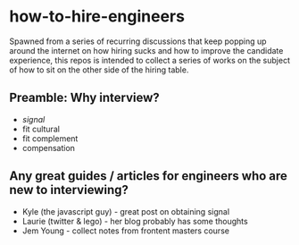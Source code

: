 # how-to-hire-engineers
Spawned from a series of recurring discussions that keep popping up around the internet on how hiring sucks and how to improve the candidate experience, this repos is intended to collect a series of works on the subject of how to sit on the other side of the hiring table.

## Preamble: Why interview?

- _signal_
- fit cultural
- fit complement
- compensation

## Any great guides / articles for engineers who are new to interviewing?

- Kyle (the javascript guy) - great post on obtaining signal
- Laurie (twitter & lego) - her blog probably has some thoughts
- Jem Young - collect notes from frontent masters course
